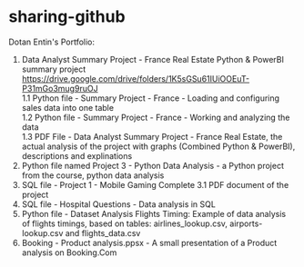 # sharing-github
Dotan Entin's Portfolio:
1. Data Analyst Summary Project - France Real Estate Python & PowerBI summary project <br>
  https://drive.google.com/drive/folders/1K5sGSu61IUiOOEuT-P31mGo3mug9ruOJ <br>
  1.1 Python file - Summary Project - France - Loading and configuring sales data into one table<br>
  1.2 Python file - Summary Project - France - Working and analyzing the data<br>
  1.3 PDF File - Data Analyst Summary Project - France Real Estate, the actual analysis of the project with graphs (Combined Python & PowerBI), descriptions and explinations
2. Python file named Project 3 - Python Data Analysis - a Python project from the course, python data analysis
3. SQL file - Project 1 - Mobile Gaming Complete
  3.1 PDF document of the project
4. SQL file - Hospital Questions - Data analysis in SQL
5. Python file - Dataset Analysis Flights Timing: Example of data analysis of flights timings, based on tables: airlines_lookup.csv, airports-lookup.csv and flights_data.csv
6. Booking - Product analysis.ppsx - A small presentation of a Product analysis on Booking.Com
